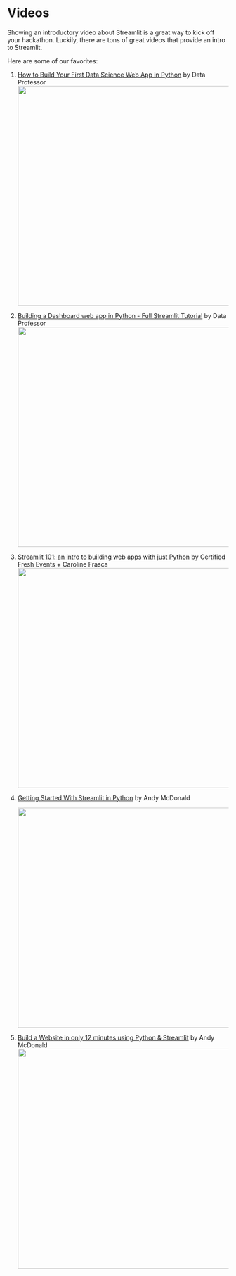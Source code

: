 # Videos

Showing an introductory video about Streamlit is a great way to kick off your hackathon. Luckily, there are tons of great videos that provide an intro to Streamlit.

Here are some of our favorites:

1. [How to Build Your First Data Science Web App in Python](https://www.youtube.com/watch?v=ZZ4B0QUHuNc&list=PLtqF5YXg7GLmCvTswG32NqQypOuYkPRUE) by Data Professor
   <img src="https://img.youtube.com/vi/ZZ4B0QUHuNc/hqdefault.jpg" width="500">

2. [Building a Dashboard web app in Python - Full Streamlit Tutorial](https://www.youtube.com/watch?v=o6wQ8zAkLxc) by Data Professor
   <img src="https://img.youtube.com/vi/o6wQ8zAkLxc/hqdefault.jpg" width="500">

3. [Streamlit 101: an intro to building web apps with just Python](https://www.youtube.com/watch?v=xaYYc4IMuG4) by Certified Fresh Events + Caroline Frasca
   <img src="https://img.youtube.com/vi/xaYYc4IMuG4/hqdefault.jpg" width="500">

4. [Getting Started With Streamlit in Python](https://www.youtube.com/watch?v=sogNluduBQQ) by Andy McDonald

   <img src="https://img.youtube.com/vi/sogNluduBQQ/hqdefault.jpg" width="500">

6. [Build a Website in only 12 minutes using Python & Streamlit](https://www.youtube.com/watch?v=VqgUkExPvLY) by Andy McDonald
   <img src="https://img.youtube.com/vi/VqgUkExPvLY/hqdefault.jpg" width="500">
